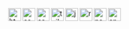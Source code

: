 ##

<img align="left" alt="html5" width="26px" src="https://cdn.jsdelivr.net/gh/devicons/devicon@latest/icons/html5/html5-original.svg" />
<img align="left" alt="css" width="26px" src="https://cdn.jsdelivr.net/gh/devicons/devicon@latest/icons/css3/css3-original.svg" />
<img align="left" alt="sass" width="26px" src="https://cdn.jsdelivr.net/gh/devicons/devicon@latest/icons/sass/sass-original.svg" />
<img align="left" alt="tailwind" width="26px" src="https://cdn.jsdelivr.net/gh/devicons/devicon@latest/icons/tailwindcss/tailwindcss-original.svg" />
<img align="left" alt="javascrip" width="26px" src="https://cdn.jsdelivr.net/gh/devicons/devicon@latest/icons/javascript/javascript-original.svg" />
<img align="left" alt="react" width="26px" src="https://cdn.jsdelivr.net/gh/devicons/devicon@latest/icons/react/react-original.svg" />
<img align="left" alt="nextjs" width="26px" src="https://cdn.jsdelivr.net/gh/devicons/devicon@latest/icons/nextjs/nextjs-original.svg" />
<img align="left" alt="angularjs" width="26px" src="https://cdn.jsdelivr.net/gh/devicons/devicon@latest/icons/angular/angular-original.svg" />
